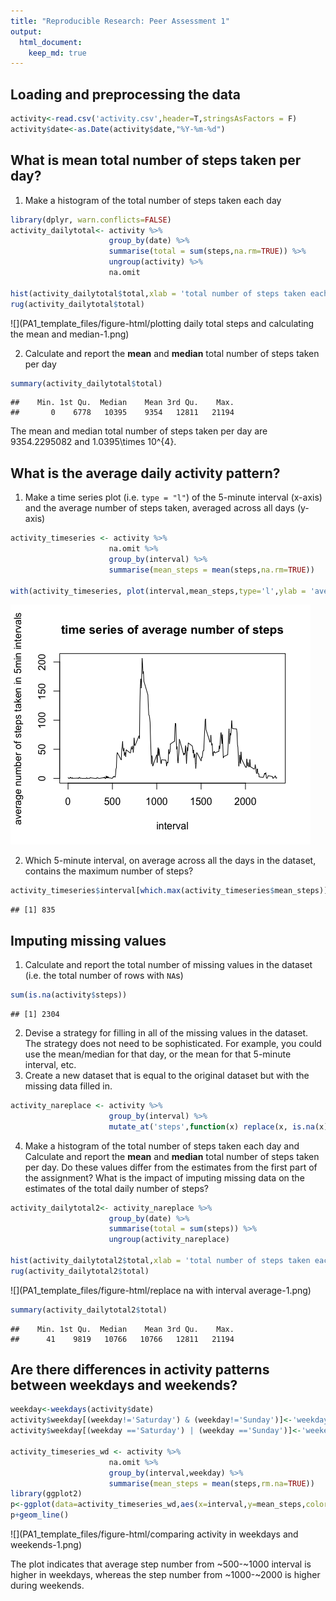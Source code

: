 ```yaml
---
title: "Reproducible Research: Peer Assessment 1"
output: 
  html_document: 
    keep_md: true
---
```


## Loading and preprocessing the data

```r
activity<-read.csv('activity.csv',header=T,stringsAsFactors = F)
activity$date<-as.Date(activity$date,"%Y-%m-%d")
```

## What is mean total number of steps taken per day?
1. Make a histogram of the total number of steps taken each day

```r
library(dplyr, warn.conflicts=FALSE)
activity_dailytotal<- activity %>% 
                      group_by(date) %>%
                      summarise(total = sum(steps,na.rm=TRUE)) %>%
                      ungroup(activity) %>% 
                      na.omit 

hist(activity_dailytotal$total,xlab = 'total number of steps taken each day',main = 'Histogram of \ntotal number of steps taken each day',ylim = c(0,35))
rug(activity_dailytotal$total)
```

![](PA1_template_files/figure-html/plotting daily total steps and calculating the mean and median-1.png)<!-- -->

2. Calculate and report the **mean** and **median** total number of steps taken per day

```r
summary(activity_dailytotal$total)
```

```
##    Min. 1st Qu.  Median    Mean 3rd Qu.    Max. 
##       0    6778   10395    9354   12811   21194
```
The mean and median total number of steps taken per day are 9354.2295082 and 1.0395\times 10^{4}.

## What is the average daily activity pattern?
1. Make a time series plot (i.e. `type = "l"`) of the 5-minute interval (x-axis) and the average number of steps taken, averaged across all days (y-axis)


```r
activity_timeseries <- activity %>% 
                      na.omit %>%
                      group_by(interval) %>%
                      summarise(mean_steps = mean(steps,na.rm=TRUE)) 

with(activity_timeseries, plot(interval,mean_steps,type='l',ylab = 'average number of steps taken in 5min intervals',main='time series of average number of steps'))
```

![](PA1_template_files/figure-html/unnamed-chunk-1-1.png)<!-- -->

2. Which 5-minute interval, on average across all the days in the dataset, contains the maximum number of steps?

```r
activity_timeseries$interval[which.max(activity_timeseries$mean_steps)]
```

```
## [1] 835
```

## Imputing missing values
1. Calculate and report the total number of missing values in the dataset (i.e. the total number of rows with `NA`s)

```r
sum(is.na(activity$steps))
```

```
## [1] 2304
```

2. Devise a strategy for filling in all of the missing values in the dataset. The strategy does not need to be sophisticated. For example, you could use the mean/median for that day, or the mean for that 5-minute interval, etc.
3. Create a new dataset that is equal to the original dataset but with the missing data filled in.


```r
activity_nareplace <- activity %>% 
                      group_by(interval) %>%
                      mutate_at('steps',function(x) replace(x, is.na(x), mean(x,na.rm=TRUE)))
```

4. Make a histogram of the total number of steps taken each day and Calculate and report the **mean** and **median** total number of steps taken per day. Do these values differ from the estimates from the first part of the assignment? What is the impact of imputing missing data on the estimates of the total daily number of steps?


```r
activity_dailytotal2<- activity_nareplace %>% 
                      group_by(date) %>%
                      summarise(total = sum(steps)) %>%
                      ungroup(activity_nareplace) 
        
hist(activity_dailytotal2$total,xlab = 'total number of steps taken each day',main = 'Histogram of total number \nof steps taken each day (NA replaced)',ylim=c(0,35))
rug(activity_dailytotal2$total)
```

![](PA1_template_files/figure-html/replace na with interval average-1.png)<!-- -->


```r
summary(activity_dailytotal2$total)
```

```
##    Min. 1st Qu.  Median    Mean 3rd Qu.    Max. 
##      41    9819   10766   10766   12811   21194
```


## Are there differences in activity patterns between weekdays and weekends?

```r
weekday<-weekdays(activity$date)
activity$weekday[(weekday!='Saturday') & (weekday!='Sunday')]<-'weekday'
activity$weekday[(weekday =='Saturday') | (weekday =='Sunday')]<-'weekend'

activity_timeseries_wd <- activity %>% 
                      na.omit %>%
                      group_by(interval,weekday) %>%
                      summarise(mean_steps = mean(steps,rm.na=TRUE)) 
library(ggplot2)
p<-ggplot(data=activity_timeseries_wd,aes(x=interval,y=mean_steps,color=weekday))
p+geom_line()
```

![](PA1_template_files/figure-html/comparing activity in weekdays and weekends-1.png)<!-- -->

The plot indicates that average step number from ~500-~1000 interval is higher in weekdays, whereas the step number from ~1000-~2000 is higher during weekends.

